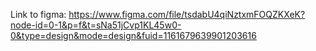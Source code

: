 Link to figma: https://www.figma.com/file/tsdabU4qiNztxmFOQZKXeK?node-id=0-1&p=f&t=sNa51jCvp1KL45w0-0&type=design&mode=design&fuid=1161679639901203616
